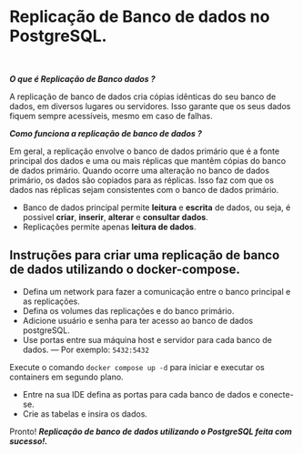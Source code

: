 # Replicação de Banco de dados no PostgreSQL.
<br>

***O que é Replicação de Banco dados ?*** 

A replicação de banco de dados cria cópias idênticas do seu banco de dados, em diversos lugares ou servidores. Isso garante que os seus dados fiquem sempre acessíveis, mesmo em caso de falhas.

***Como funciona a replicação de banco de dados ?***

Em geral, a replicação envolve o banco de dados primário que é a fonte principal dos dados e uma ou mais réplicas que mantêm cópias do banco de dados primário. Quando ocorre uma alteração no banco de dados primário, os dados são copiados para as réplicas. Isso faz com que os dados nas réplicas sejam consistentes com o banco de dados primário.

- Banco de dados principal permite **leitura** e **escrita** de dados, ou seja, é possivel **criar**, **inserir**, **alterar** e **consultar dados**.
- Replicações permite apenas **leitura de dados**.
## Instruções para criar uma replicação de banco de dados utilizando o docker-compose.

- Defina um network para fazer a comunicação entre o banco principal e as replicações.
- Defina os volumes das replicações e do banco primário.
- Adicione usuário e senha para ter acesso ao banco de dados postgreSQL.
- Use portas entre sua máquina host e servidor para cada banco de dados. — Por exemplo: `5432:5432`

 Execute o comando `docker compose up -d` para iniciar e executar os containers em segundo plano.

- Entre na sua IDE defina as portas para cada banco de dados e conecte-se.
- Crie as tabelas e insira os dados.

Pronto! ***Replicação de banco de dados utilizando o PostgreSQL feita com sucesso!.***